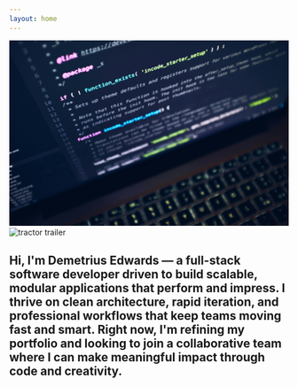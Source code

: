 ```yaml
---
layout: home
---
```


<div class="image-row">
  <div class="column">
    <img src="/assets/images/Background-Pic.jpg" alt="coding">
  </div>
  <div class="column">
    <img src="/assets/images/Background-Pic-3.jpg" alt="tractor trailer">
  </div>
</div>

## Hi, I'm Demetrius Edwards — a full-stack software developer driven to build scalable, modular applications that perform and impress. I thrive on clean architecture, rapid iteration, and professional workflows that keep teams moving fast and smart. Right now, I'm refining my portfolio and looking to join a collaborative team where I can make meaningful impact through code and creativity.

